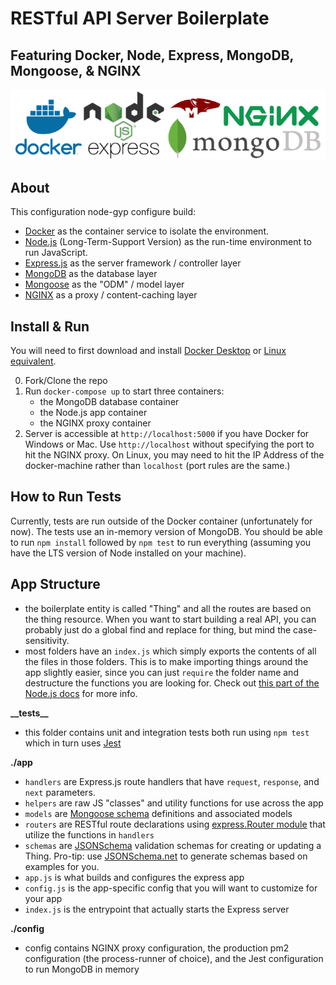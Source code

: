 # RESTful API Server Boilerplate
## Featuring Docker, Node, Express, MongoDB, Mongoose, & NGINX 

![Tech Logos](./logos.png)


## About

This configuration node-gyp configure build:

- [Docker](https://www.docker.com/) as the container service to isolate the environment.
- [Node.js](https://nodejs.org/en/) (Long-Term-Support Version) as the run-time environment to run JavaScript.
- [Express.js](https://expressjs.com/) as the server framework / controller layer
- [MongoDB](https://www.mongodb.com/) as the database layer
- [Mongoose](https://mongoosejs.com/) as the "ODM" / model layer
- [NGINX](https://docs.nginx.com/nginx/admin-guide/content-cache/content-caching/) as a proxy / content-caching layer

##  Install & Run

You will need to first download and install [Docker Desktop](https://www.docker.com/products/docker-desktop) or [Linux equivalent](https://docs.docker.com/install/linux/docker-ce/ubuntu/).

0.  Fork/Clone the repo
1.  Run `docker-compose up` to start three containers:
    - the MongoDB database container
    - the Node.js app container
    - the NGINX proxy container
1.  Server is accessible at `http://localhost:5000` if you have Docker for Windows or Mac. Use `http://localhost` without specifying the port to hit the NGINX proxy. On Linux, you may need to hit the IP Address of the docker-machine rather than `localhost` (port rules are the same.)

## How to Run Tests

Currently, tests are run outside of the Docker container (unfortunately for now). The tests use an in-memory version of MongoDB. You should be able to run `npm install` followed by `npm test` to run everything (assuming you have the LTS version of Node installed on your machine).

## App Structure

- the boilerplate entity is called "Thing" and all the routes are based on the thing resource. When you want to start building a real API, you can probably just do a global find and replace for thing, but mind the case-sensitivity.
- most folders have an `index.js` which simply exports the contents of all the files in those folders. This is to make importing things around the app slightly easier, since you can just `require` the folder name and destructure the functions you are looking for. Check out [this part of the Node.js docs](https://nodejs.org/api/modules.html#modules_folders_as_modules) for more info.

**\_\_tests\_\_**

- this folder contains unit and integration tests both run using `npm test` which in turn uses [Jest](https://jestjs.io/)

**./app**

- `handlers` are Express.js route handlers that have `request`, `response`, and `next` parameters.
- `helpers` are raw JS "classes" and utility functions for use across the app
- `models` are [Mongoose schema](https://mongoosejs.com/docs/guide.html) definitions and associated models
- `routers` are RESTful route declarations using [express.Router module](https://expressjs.com/en/guide/routing.html) that utilize the functions in `handlers`
- `schemas` are [JSONSchema](https://json-schema.org/understanding-json-schema/index.html) validation schemas for creating or updating a Thing. Pro-tip: use [JSONSchema.net](https://jsonschema.net/) to generate schemas based on examples for you.
- `app.js` is what builds and configures the express app
- `config.js` is the app-specific config that you will want to customize for your app
- `index.js` is the entrypoint that actually starts the Express server

**./config**

- config contains NGINX proxy configuration, the production pm2 configuration (the process-runner of choice), and the Jest configuration to run MongoDB in memory
